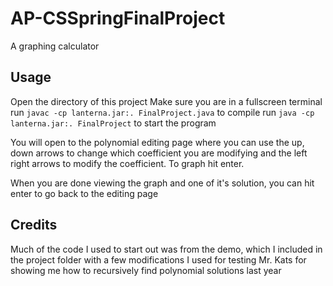 # AP-CSSpringFinalProject
A graphing calculator
## Usage
Open the directory of this project
Make sure you are in a fullscreen terminal
run `javac -cp lanterna.jar:. FinalProject.java` to compile
run `java -cp lanterna.jar:. FinalProject` to start the program

You will open to the polynomial editing page where you can use the up, down arrows to change which coefficient you are modifying and the left right arrows to modify the coefficient. To graph hit enter.

When you are done viewing the graph and one of it's solution, you can hit enter to go back to the editing page

## Credits

Much of the code I used to start out was from the demo, which I included in the project folder with a few modifications I used for testing
Mr. Kats for showing me how to recursively find polynomial solutions last year
